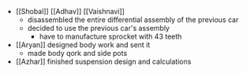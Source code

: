 - [[Shobal]] [[Adhav]] [[Vaishnavi]]
	- disassembled the entire differential assembly of the previous car
	- decided to use the previous car's assembly
		- have to manufacture sprocket with 43 teeth
- [[Aryan]] designed body work and sent it
	- made body qork and side pots
- [[Azhar]] finished suspension design and calculations